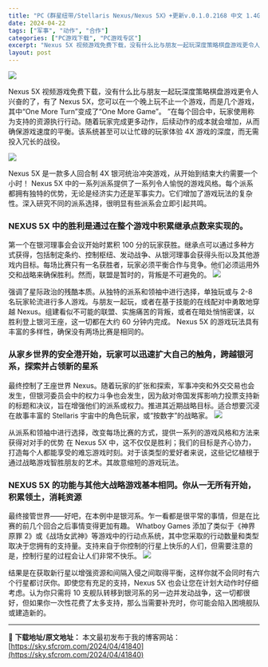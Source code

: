 ```yaml
---
title: "PC《群星纽带/Stellaris Nexus/Nexus 5X》+更新v.0.1.0.2168 中文 1.4G"
date: 2024-04-22
tags: ["军事", "动作", "合作"]
categories: ["PC游戏下载", "PC游戏专区"]
excerpt: "Nexus 5X 视频游戏免费下载，没有什么比与朋友一起玩深度策略棋盘游戏更令人兴奋的了，有了 Nexus 5X，您可以在一个晚上玩不止一个游戏，而是几个游戏，其中“One More Turn”变成了“One More Game”。 ”在每个回合中，玩家使用称为支持的资源执行行动。随着玩家完成更多动&hellip;"
layout: post
---
```


<img class="aligncenter" src="https://sky.sfcrom.com/wp-content/uploads/2024/04/49bdd-226e1346f984fd2bc8d8a36b1e757d64aa33310d.png" />

Nexus 5X 视频游戏免费下载，没有什么比与朋友一起玩深度策略棋盘游戏更令人兴奋的了，有了 Nexus 5X，您可以在一个晚上玩不止一个游戏，而是几个游戏，其中“One More Turn”变成了“One More Game”。 ”在每个回合中，玩家使用称为支持的资源执行行动。随着玩家完成更多动作，后续动作的成本就会增加，从而确保游戏速度的平衡。该系统甚至可以让忙碌的玩家体验 4X 游戏的深度，而无需投入冗长的战役。

<img src="https://sky.sfcrom.com/wp-content/uploads/2024/04/20240422093850-34a0d.jpeg" />

<span>Nexus 5X 是一款多人回合制 4X 银河统治冲突游戏，从开始到结束大约需要一个小时！ Nexus 5X 中的一系列派系提供了一系列令人愉悦的游戏风格。每个派系都拥有独特的优势，无论是经济实力还是军事实力。它们增加了游戏玩法的复杂性。深入研究不同的派系选择，很明显有些派系会立即引起共鸣。</span>
<h3><span>NEXUS 5X 中的胜利是通过在整个游戏中积累继承点数来实现的。</span></h3>
<span>第一个在银河理事会会议开始时累积 100 分的玩家获胜。继承点可以通过多种方式获得，包括制定条约、控制枢纽、发动战争、从银河理事会获得头衔以及其他游戏内目标。每场比赛只有一名获胜者，玩家必须平衡合作与竞争。他们必须运用外交和战略来确保胜利。然而，联盟是暂时的，背叛是不可避免的。</span>

<img src="https://sky.sfcrom.com/wp-content/uploads/2024/04/20240422093854-2e8b7.jpeg" />

<span>强调了星际政治的残酷本质。从独特的派系和领袖中进行选择，单独玩或与 2-8 名玩家轮流进行多人游戏。与朋友一起玩，或者在基于技能的在线配对中勇敢地穿越 Nexus。组建看似不可能的联盟、实施痛苦的背叛，或者在暗处悄悄密谋，以胜利登上银河王座，这一切都在大约 60 分钟内完成。 Nexus 5X 的游戏玩法具有丰富的多样性，确保没有两场比赛是相同的。</span>
<h3><span>从家乡世界的安全港开始，玩家可以迅速扩大自己的触角，跨越银河系，探索并占领新的星系</span></h3>
<span>最终控制了王座世界 Nexus。随着玩家的扩张和探索，军事冲突和外交交易也会发生，但银河委员会中的权力斗争也会发生，因为敌对帝国发挥影响力投票支持新的标题和决议，旨在增强他们的派系或权力。推进其近期战略目标。适合想要沉浸在故事丰富的 Stellaris 宇宙中的角色玩家，或“按数字”的战略家。</span>

<img src="https://sky.sfcrom.com/wp-content/uploads/2024/04/20240422093856-502fe.jpeg" />

<span>从派系和领袖中进行选择，改变每场比赛的方式，提供一系列的游戏风格和方法来获得对对手的优势 在 Nexus 5X 中，这不仅仅是胜利；我们的目标是齐心协力，打造每个人都能享受的难忘游戏时刻。对于该类型的爱好者来说，这些记忆植根于通过战略游戏智胜朋友的艺术。其故意缩短的游戏玩法。</span>
<h3><span>NEXUS 5X 的功能与其他大战略游戏基本相同。你从一无所有开始，积累领土，消耗资源</span></h3>
<span>最终接管世界——好吧，在本例中是银河系。乍一看都是很平常的事情，但是在比赛的前几个回合之后事情变得更加有趣。 Whatboy Games 添加了类似于《神界原罪 2》或《战场女武神》等游戏中的行动点系统，其中您采取的行动数量和类型取决于您拥有的支持量。支持来自于你控制的行星上快乐的人们，但需要注意的是，控制行星的过程会让人们非常不快乐。</span>

<img src="https://sky.sfcrom.com/wp-content/uploads/2024/04/20240422093858-26634.jpeg" />

结果是在获取新行星以增强资源和间隔入侵之间取得平衡，这样你就不会同时有六个行星都讨厌你。即使您有充足的支持，Nexus 5X 也会让您在计划大动作时仔细考虑。认为你只需将 10 支舰队转移到银河系的另一边并发动战争，这一切都很好，但如果你一次性花费了太多支持，那么当需要补充时，你可能会陷入困境舰队或建造新的。

---
📖 **下载地址/原文地址：** 本文最初发布于我的博客网站：[https://sky.sfcrom.com/2024/04/41840](https://sky.sfcrom.com/2024/04/41840)
